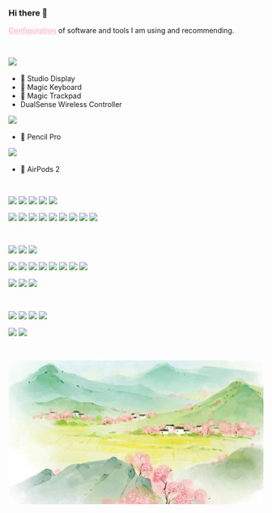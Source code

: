 ### Hi there 👋

[**<font color="#ffc0cb"><u>Configuration</u></font>**](https://github.com/ykqmain/Config) of software and tools I am using and recommending.

<!--
**ykqmain/ykqmain** is a ✨ _special_ ✨ repository because its `README.md` (this file) appears on your GitHub profile.

Here are some ideas to get you started:

- 🔭 I’m currently working on ...
- 🌱 I’m currently learning ...
- 👯 I’m looking to collaborate on ...
- 🤔 I’m looking for help with ...
- 💬 Ask me about ...
- 📫 How to reach me: ...
- 😄 Pronouns: ...
- ⚡ Fun fact: ...
-->

<br>

<!-- **★★★★☆** -->

[![](https://img.shields.io/badge/MacBook%20Air-M3-f8f4ed?style=flat-square&logo=apple)](https://www.apple.com/mac/)
  *  Studio Display
  *  Magic Keyboard
  *  Magic Trackpad
  * DualSense Wireless Controller

[![](https://img.shields.io/badge/iPad%20Air-M2-f8f4ed?style=flat-square&logo=apple)](https://www.apple.com/ipad/)
  *  Pencil Pro

[![](https://img.shields.io/badge/iPhone-15%20Pro-f8f4ed?style=flat-square&logo=apple)](https://www.apple.com/iphone/)
  *  AirPods 2

<br>

[![](https://img.shields.io/badge/-C90-A8B9CC?style=flat-square&logo=c&logoColor=ffffff)](https://www.iso.org/standard/17782.html)
[![](https://img.shields.io/badge/-C++20-00599C?style=flat-square&logo=cplusplus&logoColor=ffffff)](https://www.iso.org/standard/79358.html)
[![](https://img.shields.io/badge/-Java-007396?style=flat-square&logo=Java&logoColor=ffffff)](https://www.oracle.com/java/technologies/downloads/)
[![](https://img.shields.io/badge/-JavaScript-F7DF1E?style=flat-square&logo=JavaScript&logoColor=ffffff)](https://developer.mozilla.org/zh-CN/)
[![](https://img.shields.io/badge/-Swift-F05138?style=flat-square&logo=Swift&logoColor=ffffff)](https://www.swift.org)

[![](https://img.shields.io/badge/-macOS-silver?style=flat-square&logo=Apple&logoColor=000000)](https://www.apple.com/macos/)
[![](https://img.shields.io/badge/-Windows-0078D4?style=flat-square&logo=Windows%2011&logoColor=ffffff)](https://github.com/ykqmain/Config/tree/master/Archive/Windows)
[![](https://img.shields.io/badge/-GNU-A42E2B?style=flat-square&logo=GNU&logoColor=ffffff)](https://www.gnu.org)
[![](https://img.shields.io/badge/-Linux-FCC624?style=flat-square&logo=Linux&logoColor=ffffff)](https://www.kernel.org)
[![](https://img.shields.io/badge/-Ubuntu-E95420?style=flat-square&logo=Ubuntu&logoColor=ffffff)](https://ubuntu.com)
[![](https://img.shields.io/badge/-CentOS-262577?style=flat-square&logo=CentOS&logoColor=ffffff)](https://www.centos.org)
[![](https://img.shields.io/badge/-Debian-A81D33?style=flat-square&logo=Debian&logoColor=ffffff)](https://www.debian.org)
[![](https://img.shields.io/badge/-deepin-007CFF?style=flat-square&logo=deepin&logoColor=ffffff)](https://www.deepin.org)
[![](https://img.shields.io/badge/-FreeBSD-AB2B28?style=flat-square&logo=FreeBSD&logoColor=ffffff)](https://www.freebsd.org)

<br>

[![](https://img.shields.io/badge/-Safari-blue?style=flat-square&logo=Safari&logoColor=ffffff)](https://www.apple.com/safari/)
[![](https://img.shields.io/badge/-Firefox-FF7139?style=flat-square&logo=Firefox&logoColor=ffffff)](https://www.mozilla.org/en-US/firefox/all/)
[![](https://img.shields.io/badge/-Chromium-4285F4?style=flat-square&logo=googlechrome&logoColor=ffffff)](https://www.chromium.org)

[![](https://img.shields.io/badge/-Terminal-000000?style=flat-square&logo=iTerm2&logoColor=ffffff)](https://support.apple.com/guide/terminal/welcome/mac/)
[![](https://img.shields.io/badge/-Shell-4EAA25?style=flat-square&logo=GNU%20Bash&logoColor=ffffff)](https://www.gnu.org/software/bash/)
[![](https://img.shields.io/badge/-Vim-019733?style=flat-square&logo=Vim&logoColor=ffffff)](https://www.vim.org)
[![](https://img.shields.io/badge/-Git-F05032?style=flat-square&logo=Git&logoColor=ffffff)](https://git-scm.com)
[![](https://img.shields.io/badge/-LLVM-262D3A?style=flat-square&logo=LLVM&logoColor=ffffff)](https://llvm.org)
[![](https://img.shields.io/badge/-OpenJDK-007396?style=flat-square&logo=OpenJDK&logoColor=ffffff)](https://openjdk.org)
[![](https://img.shields.io/badge/-MySQL-4479A1?style=flat-square&logo=MySQL&logoColor=ffffff)](https://dev.mysql.com)
[![](https://img.shields.io/badge/-PostgreSQL-4169E1?style=flat-square&logo=PostgreSQL&logoColor=ffffff)](https://www.postgresql.org)

[![](https://img.shields.io/badge/Sublime-Text-FF9800?style=flat-square&logo=Sublime-Text&logoColor=FF9800)](https://www.sublimetext.com)
[![](https://img.shields.io/badge/Python-3.14+-3776AB?style=flat-square&logo=Python&logoColor=3776AB)](https://www.python.org)
[![](https://img.shields.io/badge/-Markdown-000000?style=flat-square&logo=Markdown&logoColor=ffffff)](https://daringfireball.net/projects/markdown/)

<br>

[![](https://img.shields.io/badge/-Bilibili-00A1D6?style=flat-square&logo=bilibili&logoColor=ffffff)](https://space.bilibili.com/7216933)
[![](https://img.shields.io/badge/-Douyin-000000?style=flat-square&logo=tiktok&logoColor=ffffff)](https://v.douyin.com/iYPNuxht/)
[![](https://img.shields.io/badge/-Xiaohongshu-FF2442?style=flat-square&logo=xiaohongshu&logoColor=ffffff)](https://www.xiaohongshu.com/user/profile/63f491d3000000000f011645)
[![](https://img.shields.io/badge/-Douban-2D963D?style=flat-square&logo=douban&logoColor=ffffff)](https://www.douban.com/people/280877737/)

[![](https://img.shields.io/badge/Discord-qiufengmuye-5865F2?style=flat-square&logo=discord&logoColor=5865F2)](https://discord.com)
[![](https://img.shields.io/badge/-Steam-000000?style=flat-square&logo=steam&logoColor=ffffff)](https://store.steampowered.com)

<br>

![](https://github.com/ykqmain/ykqmain/blob/main/bg.png)

